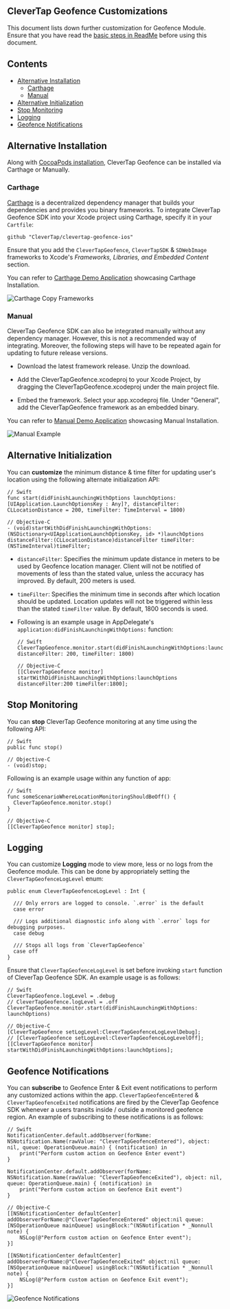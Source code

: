 ## CleverTap Geofence Customizations
This document lists down further customization for Geofence Module. Ensure that you have read the [basic steps in ReadMe](../README.md) before using this document.

## Contents

- [Alternative Installation](#alternative-installation)
  - [Carthage](#carthage)
  - [Manual](#manual)
- [Alternative Initialization](#alternative-initialization)
- [Stop Monitoring](#stop-monitoring)
- [Logging](#logging)
- [Geofence Notifications](#geofence-notifications)

## Alternative Installation

Along with [CocoaPods installation](../README.md#via-cocoapods), CleverTap Geofence can be installed via Carthage or Manually.

### Carthage

[Carthage](https://github.com/Carthage/Carthage) is a decentralized dependency manager that builds your dependencies and provides you binary frameworks. To integrate CleverTap Geofence SDK into your Xcode project using Carthage, specify it in your `Cartfile`:

```
github "CleverTap/clevertap-geofence-ios"
```
Ensure that you add the `CleverTapGeofence`, `CleverTapSDK` & `SDWebImage` frameworks to Xcode's *Frameworks, Libraries, and Embedded Content* section.

You can refer to [Carthage Demo Application](https://github.com/CleverTap/clevertap-geofence-ios/tree/master/Examples/CarthageExample) showcasing Carthage Installation.

![Carthage Copy Frameworks](CarthageCopyFrameworks.png  "Geofence Notifications")

### Manual

CleverTap Geofence SDK can also be integrated manually without any dependency manager. However, this is not a recommended way of integrating. Moreover, the following steps will have to be repeated again for updating to future release versions.

- Download the latest framework release. Unzip the download.

- Add the CleverTapGeofence.xcodeproj to your Xcode Project, by dragging the CleverTapGeofence.xcodeproj under the main project file.

- Embed the framework. Select your app.xcodeproj file. Under "General", add the CleverTapGeofence framework as an embedded binary.

You can refer to [Manual Demo Application](https://github.com/CleverTap/clevertap-geofence-ios/tree/master/Examples/Manual) showcasing Manual Installation.

![Manual Example](ManualExample.png  "Geofence Notifications")

## Alternative Initialization

You can **customize** the minimum distance & time filter for updating user's location using the following alternate initialization API:

  ```
  // Swift
  func start(didFinishLaunchingWithOptions launchOptions: [UIApplication.LaunchOptionsKey : Any]?, distanceFilter: CLLocationDistance = 200, timeFilter: TimeInterval = 1800)

  // Objective-C
  - (void)startWithDidFinishLaunchingWithOptions:(NSDictionary<UIApplicationLaunchOptionsKey, id> *)launchOptions distanceFilter:(CLLocationDistance)distanceFilter timeFilter:(NSTimeInterval)timeFilter;
  ```
  - `distanceFilter`: Specifies the minimum update distance in meters to be used by Geofence location manager. Client will not be notified of movements of less than the stated value, unless the accuracy has improved. By default, 200 meters is used.
  
  - `timeFilter`: Specifies the minimum time in seconds after which location should be updated. Location updates will not be triggered within less than the stated `timeFilter` value. By default, 1800 seconds is used.
  - Following is an example usage in AppDelegate's `application:didFinishLaunchingWithOptions:` function:
  
    ```
    // Swift
    CleverTapGeofence.monitor.start(didFinishLaunchingWithOptions:launchOptions, distanceFilter: 200, timeFilter: 1800)

    // Objective-C
    [[CleverTapGeofence monitor] startWithDidFinishLaunchingWithOptions:launchOptions distanceFilter:200 timeFilter:1800];
    ```


## Stop Monitoring

You can **stop** CleverTap Geofence monitoring at any time using the following API:

  ```
  // Swift
  public func stop()

  // Objective-C
  - (void)stop;
  ```
  
  Following is an example usage within any function of app:
  
  ```
  // Swift
  func someScenarioWhereLocationMonitoringShouldBeOff() {   
    CleverTapGeofence.monitor.stop()
  }

  // Objective-C
  [[CleverTapGeofence monitor] stop];
  ```


## Logging

You can customize **Logging** mode to view more, less or no logs from the Geofence module. This can be done by appropriately setting the `CleverTapGeofenceLogLevel` enum:

  ```
  public enum CleverTapGeofenceLogLevel : Int {

    /// Only errors are logged to console. `.error` is the default
    case error

    /// Logs additional diagnostic info along with `.error` logs for debugging purposes.
    case debug

    /// Stops all logs from `CleverTapGeofence`
    case off
  }
  ```
  
  Ensure that `CleverTapGeofenceLogLevel` is set before invoking `start` function of CleverTap Geofence SDK. An example usage is as follows:
  
  ```
  // Swift
  CleverTapGeofence.logLevel = .debug
  // CleverTapGeofence.logLevel = .off
  CleverTapGeofence.monitor.start(didFinishLaunchingWithOptions: launchOptions)

  // Objective-C
  [CleverTapGeofence setLogLevel:CleverTapGeofenceLogLevelDebug];
  // [CleverTapGeofence setLogLevel:CleverTapGeofenceLogLevelOff];
  [[CleverTapGeofence monitor] startWithDidFinishLaunchingWithOptions:launchOptions];
  ```
  

## Geofence Notifications

You can **subscribe** to Geofence Enter & Exit event notifications to perform any customized actions within the app. 
`CleverTapGeofenceEntered` & `CleverTapGeofenceExited` notifications are fired by the CleverTap Geofence SDK whenever a users transits inside / outside a monitored geofence region. An example of subscribing to these notifications is as follows:

  ```
  // Swift 
  NotificationCenter.default.addObserver(forName: NSNotification.Name(rawValue: "CleverTapGeofenceEntered"), object: nil, queue: OperationQueue.main) { (notification) in
      print("Perform custom action on Geofence Enter event")
  }

  NotificationCenter.default.addObserver(forName: NSNotification.Name(rawValue: "CleverTapGeofenceExited"), object: nil, queue: OperationQueue.main) { (notification) in
      print("Perform custom action on Geofence Exit event")
  }

  // Objective-C
  [[NSNotificationCenter defaultCenter] addObserverForName:@"CleverTapGeofenceEntered" object:nil queue:[NSOperationQueue mainQueue] usingBlock:^(NSNotification * _Nonnull note) {
      NSLog(@"Perform custom action on Geofence Enter event");
  }]

  [[NSNotificationCenter defaultCenter] addObserverForName:@"CleverTapGeofenceExited" object:nil queue:[NSOperationQueue mainQueue] usingBlock:^(NSNotification * _Nonnull note) {
      NSLog(@"Perform custom action on Geofence Exit event");
  }]
  ```

![Geofence Notifications](GeofenceNotifications.png  "Geofence Notifications")
